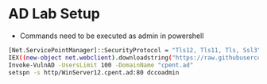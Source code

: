 # AD Lab Setup

- Commands need to be executed as admin in powershell
```bash
[Net.ServicePointManager]::SecurityProtocol = "Tls12, Tls11, Tls, Ssl3"
IEX((new-object net.webclient).downloadstring("https://raw.githubusercontent.com/chinnidiwakar/vulnerable-AD/master/vulnad.ps1"));
Invoke-VulnAD -UsersLimit 100 -DomainName "cpent.ad"
setspn -s http/WinServer12.cpent.ad:80 dccoadmin
```